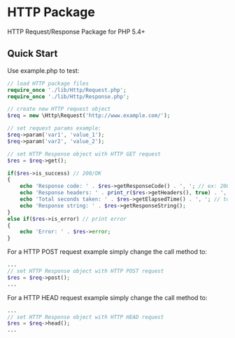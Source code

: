 # HTTP Package
HTTP Request/Response Package for PHP 5.4+

## Quick Start
Use example.php to test:
```php
// load HTTP package files
require_once './lib/Http/Request.php';
require_once './lib/Http/Response.php';

// create new HTTP request object
$req = new \Http\Request('http://www.example.com/');

// set request params example:
$req->param('var1', 'value_1');
$req->param('var2', 'value_2');

// set HTTP Response object with HTTP GET request
$res = $req->get();

if($res->is_success) // 200/OK
{
	echo 'Response code: ' . $res->getResponseCode() . ', '; // ex: 200
	echo 'Response headers: ' . print_r($res->getHeaders(), true) . ', '; // array of headers
	echo 'Total seconds taken: ' . $res->getElapsedTime() . ', '; // total seconds for request
	echo 'Response string: ' . $res->getResponseString();
}
else if($res->is_error) // print error
{
	echo 'Error: ' . $res->error;
}
```

For a HTTP POST request example simply change the call method to:
```php
...
// set HTTP Response object with HTTP POST request
$res = $req->post();
...
```

For a HTTP HEAD request example simply change the call method to:
```php
...
// set HTTP Response object with HTTP HEAD request
$res = $req->head();
...
```